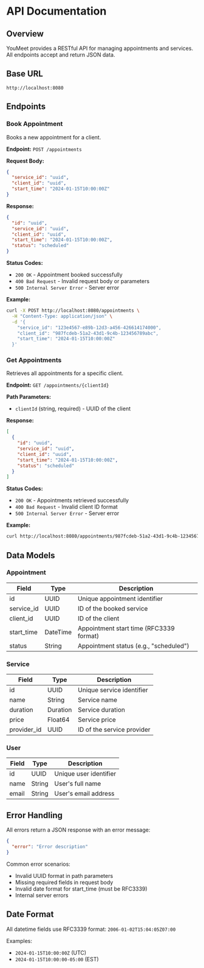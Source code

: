 # API Documentation

## Overview

YouMeet provides a RESTful API for managing appointments and services. All endpoints accept and return JSON data.

## Base URL

```
http://localhost:8080
```

## Endpoints

### Book Appointment

Books a new appointment for a client.

**Endpoint:** `POST /appointments`

**Request Body:**
```json
{
  "service_id": "uuid",
  "client_id": "uuid", 
  "start_time": "2024-01-15T10:00:00Z"
}
```

**Response:**
```json
{
  "id": "uuid",
  "service_id": "uuid",
  "client_id": "uuid",
  "start_time": "2024-01-15T10:00:00Z",
  "status": "scheduled"
}
```

**Status Codes:**
- `200 OK` - Appointment booked successfully
- `400 Bad Request` - Invalid request body or parameters
- `500 Internal Server Error` - Server error

**Example:**
```bash
curl -X POST http://localhost:8080/appointments \
  -H "Content-Type: application/json" \
  -d '{
    "service_id": "123e4567-e89b-12d3-a456-426614174000",
    "client_id": "987fcdeb-51a2-43d1-9c4b-123456789abc",
    "start_time": "2024-01-15T10:00:00Z"
  }'
```

### Get Appointments

Retrieves all appointments for a specific client.

**Endpoint:** `GET /appointments/{clientId}`

**Path Parameters:**
- `clientId` (string, required) - UUID of the client

**Response:**
```json
[
  {
    "id": "uuid",
    "service_id": "uuid",
    "client_id": "uuid",
    "start_time": "2024-01-15T10:00:00Z",
    "status": "scheduled"
  }
]
```

**Status Codes:**
- `200 OK` - Appointments retrieved successfully
- `400 Bad Request` - Invalid client ID format
- `500 Internal Server Error` - Server error

**Example:**
```bash
curl http://localhost:8080/appointments/987fcdeb-51a2-43d1-9c4b-123456789abc
```

## Data Models

### Appointment

| Field | Type | Description |
|-------|------|-------------|
| id | UUID | Unique appointment identifier |
| service_id | UUID | ID of the booked service |
| client_id | UUID | ID of the client |
| start_time | DateTime | Appointment start time (RFC3339 format) |
| status | String | Appointment status (e.g., "scheduled") |

### Service

| Field | Type | Description |
|-------|------|-------------|
| id | UUID | Unique service identifier |
| name | String | Service name |
| duration | Duration | Service duration |
| price | Float64 | Service price |
| provider_id | UUID | ID of the service provider |

### User

| Field | Type | Description |
|-------|------|-------------|
| id | UUID | Unique user identifier |
| name | String | User's full name |
| email | String | User's email address |

## Error Handling

All errors return a JSON response with an error message:

```json
{
  "error": "Error description"
}
```

Common error scenarios:
- Invalid UUID format in path parameters
- Missing required fields in request body
- Invalid date format for start_time (must be RFC3339)
- Internal server errors

## Date Format

All datetime fields use RFC3339 format: `2006-01-02T15:04:05Z07:00`

Examples:
- `2024-01-15T10:00:00Z` (UTC)
- `2024-01-15T10:00:00-05:00` (EST)